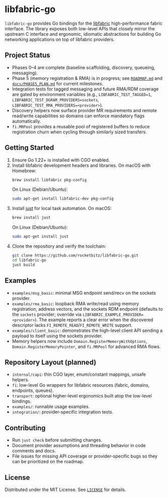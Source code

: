 # libfabric-go

`libfabric-go` provides Go bindings for the [libfabric](https://ofiwg.github.io/libfabric/) high-performance fabric interface. The library exposes both low-level APIs that closely mirror the upstream C interface and ergonomic, idiomatic abstractions for building Go networking applications on top of libfabric providers.

## Project Status
- Phases 0–4 are complete (baseline scaffolding, discovery, queueing, messaging).
- Phase 5 (memory registration & RMA) is in progress; see [`ROADMAP.md`](ROADMAP.md)
  and [`docs/PHASE5_PLAN.md`](docs/PHASE5_PLAN.md) for current milestones.
- Integration tests for tagged messaging and future RMA/RDM coverage are gated by
  environment variables (e.g., `LIBFABRIC_TEST_TAGGED=1`,
  `LIBFABRIC_TEST_DGRAM_PROVIDERS=sockets`,
  `LIBFABRIC_TEST_RMA_PROVIDERS=<provider>`).
- Discovery helpers now surface provider MR requirements and remote read/write
  capabilities so domains can enforce mandatory flags automatically.
- `fi.MRPool` provides a reusable pool of registered buffers to reduce
  registration churn when cycling through similarly sized transfers.

## Getting Started
1. Ensure Go 1.22+ is installed with CGO enabled.
2. Install libfabric development headers and libraries. On macOS with Homebrew:
   ```bash
   brew install libfabric pkg-config
   ```
   On Linux (Debian/Ubuntu):
   ```bash
   sudo apt-get install libfabric-dev pkg-config
   ```
3. Install [just](https://github.com/casey/just) for local task automation. On macOS:
   ```bash
   brew install just
   ```
   On Linux (Debian/Ubuntu):
   ```bash
   sudo apt-get install just
   ```
4. Clone the repository and verify the toolchain:
   ```bash
   git clone https://github.com/rocketbitz/libfabric-go.git
   cd libfabric-go
   just build
   ```

## Examples
- `examples/msg_basic`: minimal MSG endpoint send/recv on the sockets provider.
- `examples/rma_basic`: loopback RMA write/read using memory registration, address vectors, and the sockets RDM endpoint (defaults to the `sockets` provider; override via `LIBFABRIC_EXAMPLE_PROVIDER=<provider>`). The example reports a clear error when the discovered descriptor lacks `FI_REMOTE_READ`/`FI_REMOTE_WRITE` support.
- `examples/client_basic`: demonstrates the high-level client API sending a payload to itself using the sockets provider.
- Memory helpers now include `Domain.RegisterMemoryWithOptions`,
  `Domain.RegisterMemoryPointer`, and `fi.MRPool` for advanced RMA flows.

## Repository Layout (planned)
- `internal/capi`: thin CGO layer, enum/constant mappings, unsafe helpers.
- `fi`: low-level Go wrappers for libfabric resources (fabric, domains, endpoints, queues).
- `transport`: optional higher-level ergonomics built atop the low-level bindings.
- `examples/`: runnable usage examples.
- `integration/`: provider-specific integration tests.

## Contributing
- Run `just check` before submitting changes.
- Document provider assumptions and threading behavior in code comments and docs.
- File issues for missing API coverage or provider-specific bugs so they can be prioritized on the roadmap.

## License
Distributed under the MIT License. See [`LICENSE`](LICENSE) for details.
